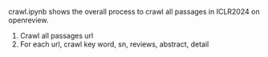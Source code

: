 crawl.ipynb shows the overall process to crawl all passages in ICLR2024 on openreview.

1. Crawl all passages url
2. For each url, crawl key word, sn, reviews, abstract, detail